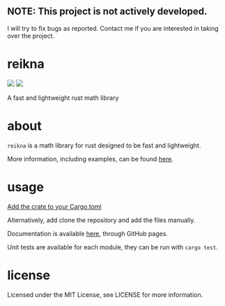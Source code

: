 ## NOTE: This project is not actively developed.

I will try to fix bugs as reported. Contact me if you are interested
in taking over the project.

# reikna

[![](https://travis-ci.org/phillip-h/reikna.svg?branch=master)](https://travis-ci.org/phillip-h/reikna) [![](https://img.shields.io/crates/v/reikna.svg)](https://crates.io/crates/reikna)

A fast and lightweight rust math library

# about

`reikna` is a math library for rust designed to be fast and lightweight. 

More information, including examples, can be found 
[here](https://phillip-h.github.io/reikna/docs/reikna/index.html). 

# usage

[Add the crate to your Cargo.toml](https://crates.io/crates/reikna)

Alternatively, add clone the repository and add the files manually.

Documentation is available
[here](https://phillip-h.github.io/reikna/reikna/index.html), 
through GitHub pages.

Unit tests are available for each module, they can be run with `cargo test`.

# license

Licensed under the MIT License, see LICENSE for more information.
